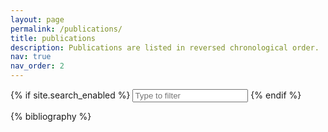 ```yaml
---
layout: page
permalink: /publications/
title: publications
description: Publications are listed in reversed chronological order.
nav: true
nav_order: 2
---
```


<!-- _pages/publications.md -->

{% if site.search_enabled %}
<input type="text" id="bibsearch" spellcheck="false" autocomplete="off" class="search bibsearch-form-input" placeholder="Type to filter">
{% endif %}

<div class="publications">

{% bibliography %}

</div>
